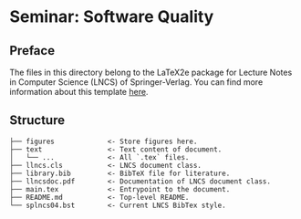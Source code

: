 # Seminar: Software Quality

## Preface

The files in this directory belong to the LaTeX2e package for
Lecture Notes in Computer Science (LNCS) of Springer-Verlag.
You can find more information about this template [here](https://www.springer.com/gp/computer-science/lncs/conference-proceedings-guidelines).

## Structure

```
├── figures             <- Store figures here.
├── text                <- Text content of document.
│   └── ...             <- All `.tex` files.
├── llncs.cls           <- LNCS document class.
├── library.bib         <- BibTeX file for literature.
├── llncsdoc.pdf        <- Documentation of LNCS document class.
├── main.tex            <- Entrypoint to the document.
├── README.md           <- Top-level README.
└── splncs04.bst        <- Current LNCS BibTex style.
```
